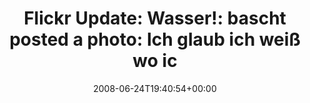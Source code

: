 ---
retweeted: false
source: <a href="http://twitter.com" rel="nofollow">Twitter Web Client</a>
entities:
  hashtags: []
  symbols: []
  user_mentions: []
  urls: []
display_text_range:
- '0'
- '104'
favorite_count: '0'
id_str: '842703737'
truncated: false
retweet_count: '0'
id: '842703737'
created_at: Tue Jun 24 19:40:54 +0000 2008
favorited: false
full_text: |-
  Flickr Update: Wasser!: bascht posted a photo:

  Ich glaub ich weiß wo ich bin. http://tinyurl.com/5qbh2v
lang: de
tags:
- pesos/twitter
date: '2008-06-24T19:40:54+00:00'
src: https://twitter.com/bascht/status/842703737
original_url: https://twitter.com/bascht/status/842703737
type: twitter_tweet
text: |-
  Flickr Update: Wasser!: bascht posted a photo:

  Ich glaub ich weiß wo ich bin. http://tinyurl.com/5qbh2v
title: |-
  Flickr Update: Wasser!: bascht posted a photo:
  Ich glaub ich weiß wo ic

---